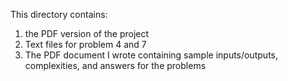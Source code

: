 This directory contains:
1) the PDF version of the project
2) Text files for problem 4 and 7
3) The PDF document I wrote containing sample inputs/outputs, complexities, and answers for the problems
